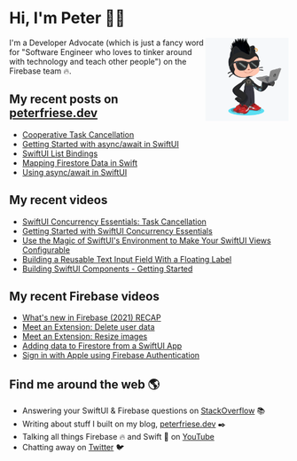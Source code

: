 # Hi, I'm Peter 👋🏼
<img align="right" width="150" height="150" src="https://github.com/peterfriese/peterfriese/blob/master/octopeter/peterfriese-octocat-with-computer.png?raw=true">

I'm a Developer Advocate (which is just a fancy word for "Software Engineer who loves to tinker around with technology and teach other people") on the Firebase team 🔥.

## My recent posts on [peterfriese.dev](https://peterfriese.dev/)
<!-- BLOG-POST-LIST:START -->
- [Cooperative Task Cancellation](https://peterfriese.dev/swiftui-concurrency-essentials-part2/)
- [Getting Started with async/await in SwiftUI](https://peterfriese.dev/swiftui-concurrency-essentials-part1/)
- [SwiftUI List Bindings](https://peterfriese.dev/swiftui-list-item-bindings-behind-the-scenes/)
- [Mapping Firestore Data in Swift](https://peterfriese.dev/firestore-codable-the-comprehensive-guide/)
- [Using async/await in SwiftUI](https://peterfriese.dev/async-await-in-swiftui/)
<!-- BLOG-POST-LIST:END -->

## My recent videos
<!-- YOUTUBE-ALL:START -->
- [SwiftUI Concurrency Essentials: Task Cancellation](https://www.youtube.com/watch?v=KdHd4rwK_oc)
- [Getting Started with SwiftUI Concurrency Essentials](https://www.youtube.com/watch?v=pvtWLmSRimk)
- [Use the Magic of SwiftUI's Environment to Make Your SwiftUI Views Configurable](https://www.youtube.com/watch?v=KKxCWs-BorE)
- [Building a Reusable Text Input Field With a Floating Label](https://www.youtube.com/watch?v=Sg0rfYL3utI)
- [Building SwiftUI Components - Getting Started](https://www.youtube.com/watch?v=UhDdtdeW63k)
<!-- YOUTUBE-ALL:END -->

## My recent Firebase videos
<!-- YOUTUBE-FIREBASE:START -->
- [What's new in Firebase (2021) RECAP](https://www.youtube.com/watch?v=ONrGwKaYcfo)
- [Meet an Extension: Delete user data](https://www.youtube.com/watch?v=664ep0WOgo8)
- [Meet an Extension: Resize images](https://www.youtube.com/watch?v=SmJk3HC7K1M)
- [Adding data to Firestore from a SwiftUI App](https://www.youtube.com/watch?v=imTjGvSjBEw)
- [Sign in with Apple using Firebase Authentication](https://www.youtube.com/watch?v=BxQsdhglZtE)
<!-- YOUTUBE-FIREBASE:END -->


## Find me around the web 🌎

- Answering your SwiftUI & Firebase questions on [StackOverflow](https://stackoverflow.com/users/281221/peter-friese) 📚
- Writing about stuff I built on my blog, [peterfriese.dev](https://peterfriese.dev/) ✒️
- Talking all things Firebase 🔥 and Swift 🍏 on [YouTube](https://www.youtube.com/channel/UCUr1KzSE1ubrYhTVriuiNRQ)
- Chatting away on [Twitter](https://twitter.com/peterfriese) 🐦
